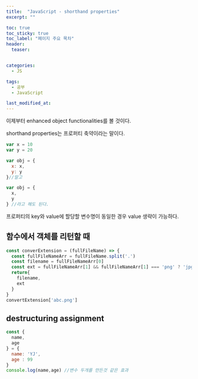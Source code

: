 ```yaml
---
title:  "JavaScript - shorthand properties"
excerpt: ""

toc: true
toc_sticky: true
toc_label: "페이지 주요 목차"
header:
  teaser: 


categories:
  - JS

tags:
  - 공부
  - JavaScript

last_modified_at: 
---
```


이제부터 enhanced object functionalities를 볼 것이다.

shorthand properties는 프로퍼티 축약이라는 말이다.

```javascript
var x = 10
var y = 20

var obj = {
  x: x,
  y: y
}//말고

var obj = {
  x,
  y
} //라고 해도 된다.
```

프로퍼티의 key와 value에 할당할 변수명이 동일한 경우 value 생략이 가능하다.

## 함수에서 객체를 리턴할 때

```javascript
const converExtension = (fullFileName) => {
  const fullFileNameArr = fullFileName.split('.')
  const filename = fullFileNameArr[0]
  const ext = fullFileNameArr[1] && fullFileNameArr[1] === 'png' ? 'jpg' : 'gif'
  return{
    filename,
    ext
  }
}
convertExtension['abc.png']
```

## destructuring assignment

```javascript
const {
  name,
  age
} = {
  name: 'YJ',
  age : 99
}
console.log(name,age) //변수 두개를 만든것 같은 효과
```






